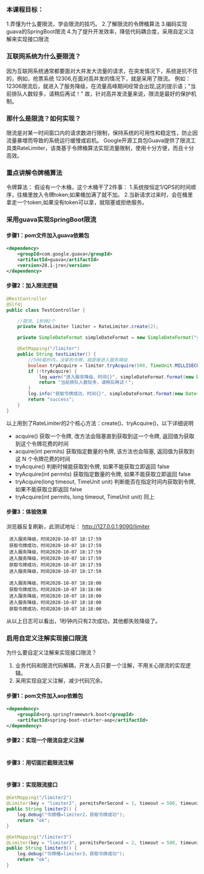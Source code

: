 
### 本课程目标：
1.弄懂为什么要限流，学会限流的技巧。
2.了解限流的令牌桶算法
3.编码实现guava的SpringBoot限流
4.为了提升开发效率，降低代码耦合度，采用自定义注解来实现接口限流

### 互联网系统为什么要限流？
因为互联网系统通常都要面对大并发大流量的请求，在突发情况下，系统是抗不住的，例如，抢票系统 12306,在面对高并发的情况下，就是采用了限流。
例如：12306限流后，就进入了服务降级，在流量高峰期间经常会出现,这的提示语；"当前排队人数较多，请稍后再试！"
故，针对高并发流量来说，限流是最好的保护机制。

### 那什么是限流？如何实现？
限流是对某一时间窗口内的请求数进行限制，保持系统的可用性和稳定性，防止因流量暴增而导致的系统运行缓慢或宕机。
Google开源工具包Guava提供了限流工具类RateLimiter，该类基于令牌桶算法实现流量限制，使用十分方便，而且十分高效。

### 重点讲解令牌桶算法
令牌算法：
假设有一个木桶，这个木桶干了2件事：
1.系统按恒定1/QPS的时间顺序，往桶里放入令牌token;如果桶加满了就不加。
2.当新请求过来时，会在桶里拿走一个token,如果没有token可以拿，就阻塞或拒绝服务。
### 采用guava实现SpringBoot限流
#### 步骤1：pom文件加入guava依赖包
```xml
<dependency>
    <groupId>com.google.guava</groupId>
    <artifactId>guava</artifactId>
    <version>28.1-jre</version>
</dependency>
```
#### 步骤2：加入限流逻辑
```java
@RestController
@Slf4j
public class TestController {

    //限流，1秒钟2个
    private RateLimiter limiter = RateLimiter.create(2);

    private SimpleDateFormat simpleDateFormat = new SimpleDateFormat("yyyy-MM-dd HH:mm:ss");

    @GetMapping("/limiter")
    public String testLimiter() {
        //500毫秒内，没拿到令牌，就直接进入服务降级
        boolean tryAcquire = limiter.tryAcquire(500, TimeUnit.MILLISECONDS);
        if (!tryAcquire) {
            log.warn("进入服务降级，时间{}", simpleDateFormat.format(new Date()));
            return "当前排队人数较多，请稍后再试！";
        }
        log.info("获取令牌成功，时间{}", simpleDateFormat.format(new Date()));
        return "success";
    }
}
```
以上用到了RateLimiter的2个核心方法：create()、tryAcquire()，以下详细说明
- acquire()	             获取一个令牌, 改方法会阻塞直到获取到这一个令牌, 返回值为获取到这个令牌花费的时间
- acquire(int permits)	 获取指定数量的令牌, 该方法也会阻塞, 返回值为获取到这 N 个令牌花费的时间
- tryAcquire()	         判断时候能获取到令牌, 如果不能获取立即返回 false
- tryAcquire(int permits)	获取指定数量的令牌, 如果不能获取立即返回 false
- tryAcquire(long timeout, TimeUnit unit)	判断能否在指定时间内获取到令牌, 如果不能获取立即返回 false
- tryAcquire(int permits, long timeout, TimeUnit unit)	同上

#### 步骤3：体验效果
浏览器反复刷新，此测试地址： http://127.0.0.1:9090/limiter
```
 进入服务降级，时间2020-10-07 18:17:59
 获取令牌成功，时间2020-10-07 18:17:59
 进入服务降级，时间2020-10-07 18:17:59
 进入服务降级，时间2020-10-07 18:17:59
 获取令牌成功，时间2020-10-07 18:17:59
 进入服务降级，时间2020-10-07 18:17:59

 进入服务降级，时间2020-10-07 18:18:00
 获取令牌成功，时间2020-10-07 18:18:00
 进入服务降级，时间2020-10-07 18:18:00
 进入服务降级，时间2020-10-07 18:18:00
 获取令牌成功，时间2020-10-07 18:18:00
```
从以上日志可以看出，1秒钟内只有2次成功，其他都失败降级了。

### 启用自定义注解实现接口限流
为什么要自定义注解来实现接口限流？
1. 业务代码和限流代码解耦，开发人员只要一个注解，不用关心限流的实现逻辑。
1. 采用实现自定义注解，减少代码冗余。
#### 步骤1：pom文件加入aop依赖包
```xml
<dependency>
    <groupId>org.springframework.boot</groupId>
    <artifactId>spring-boot-starter-aop</artifactId>
</dependency>
```
#### 步骤2：实现一个限流自定义注解
```

```
#### 步骤3：用切面拦截限流注解
```

```
#### 步骤3：实现限流接口
```java
@GetMapping("/limiter2")
@Limiter(key = "limiter2", permitsPerSecond = 1, timeout = 500, timeunit = TimeUnit.MILLISECONDS,msg = "当前排队人数较多，请稍后再试！")
public String limiter2() {
    log.debug("令牌桶=limiter2，获取令牌成功");
    return "ok";
}

@GetMapping("/limiter3")
@Limiter(key = "limiter3", permitsPerSecond = 2, timeout = 500, timeunit = TimeUnit.MILLISECONDS,msg = "当前排队人数较多，请稍后再试！")
public String limiter3() {
    log.debug("令牌桶=limiter3，获取令牌成功");
    return "ok";
}
```